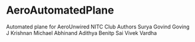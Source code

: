 # AeroAutomatedPlane
Automated plane for AeroUnwired NITC Club
Authors
Surya
Govind
Goving J Krishnan
Michael
Abhinand
Adithya
Benitp
Sai Vivek
Vardha